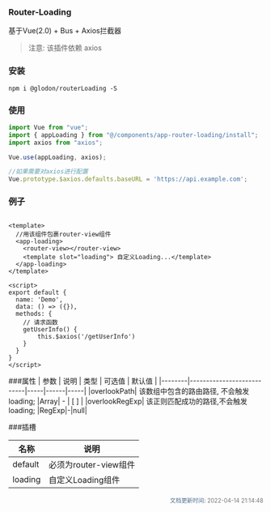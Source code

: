 ### Router-Loading

基于Vue(2.0) + Bus + Axios拦截器

> 注意: 该插件依赖 axios

### 安装

```
npm i @glodon/routerLoading -S
```

### 使用

```javascript
import Vue from "vue";
import { appLoading } from "@/components/app-router-loading/install";
import axios from "axios";

Vue.use(appLoading, axios);

//如果需要对axios进行配置
Vue.prototype.$axios.defaults.baseURL = 'https://api.example.com';

```

### 例子

```angular2html

<template>
  //用该组件包裹router-view组件
  <app-loading>
    <router-view></router-view>
    <template slot="loading"> 自定义Loading...</template>
  </app-loading>
</template>

<script>
export default {
  name: 'Demo',
  data: () => ({}),
  methods: {
    // 请求函数
    getUserInfo() {
        this.$axios('/getUserInfo')
    }
  }
}
</script>
```
###属性
| 参数	    | 说明	                       | 类型	 | 可选值	 | 默认值 |
|--------|---------------------------|-----|------|-----|
|overlookPath| 该数组中包含的路由路径, 不会触发loading; |Array| -    | [ ] |
|overlookRegExp| 该正则匹配成功的路径,不会触发loading;   |RegExp|-|null|

###插槽

| 名称	    | 说明	              |
|--------|------------------|
|default| 必须为router-view组件 |
|loading| 自定义Loading组件     |


<div style="font-size: .8em;float: none;text-align: right;">
  <span style="font-weight: 500;color: #4e6e8e;">文档更新时间:</span> 
  <span style="font-weight: 400;color: #767676;">2022-04-14 21:14:48</span>
</div>